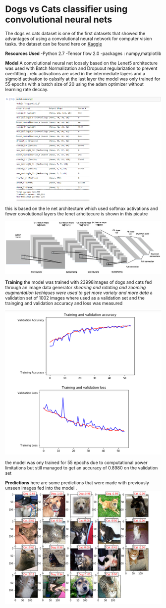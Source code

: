 # Dogs vs Cats classifier using convolutional neural nets
The dogs vs cats dataset is one of the first datasets that showed the advantages of using a convolutional neural network for computer vision tasks. the dataset can be found here on [Kaggle](https://www.kaggle.com/c/dogs-vs-cats)

**Resources Used**
-Python 2.7
-Tensor flow 2.0
-packages : numpy,matplotlib

**Model**
A convolutional neural net loosely based on the Lenet5 architecture was used with Batch Normalization and Dropuout regularization to prevent overfitting . relu activations are used in the intermediate layers and a sigmoid activation to calssify at the last layer
the model was only trained for 55 epochs with a batch size of 20 using the adam optimizer without learning rate deccay. 

![alt text](images/model.png)

this is based on the le net architecture which used softmax activations and fewer covolutional layers
the lenet arhcitecure is shown in this picutre

![alt text](lenet.png)

**Training**
the model was trained with 23998images of dogs and cats fed through an image data generator
*shearing and rotating and zooming augmentation techiques were used to get more variety and more data*
a validation set of 1002 images where used as a validation set and the trainging and validation accuracy and loss was measured

![alt text](plot.png)

the model was ony trained for 55 epochs due to computational power limitations but still managed to get an accuracy of 0.8980 on the validation set 

**Predictions**
here are some predictions that were made with previously unseen images fed into the model .
![alt text](images/out.png)
